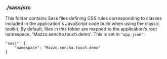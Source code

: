 ### ./sass/src

This folder contains Sass files defining CSS rules corresponding to classes
included in the application's JavaScript code build when using the classic toolkit.
By default, files in this folder are mapped to the application's root namespace, 'Mazzo.sencha.touch.demo'.
This is set in `"app.json"`:

    "sass": {
        "namespace": "Mazzo.sencha.touch.demo"
    }